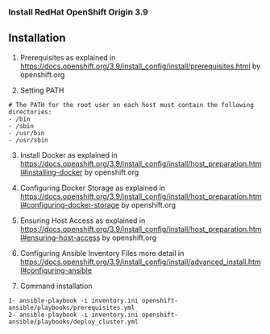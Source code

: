 ### Install RedHat OpenShift Origin 3.9

## Installation
1. Prerequisites as explained in https://docs.openshift.org/3.9/install_config/install/prerequisites.html by openshift.org

2. Setting PATH

```
# The PATH for the root user on each host must contain the following directories:
- /bin
- /sbin
- /usr/bin
- /usr/sbin
```

3. Install Docker as explained in https://docs.openshift.org/3.9/install_config/install/host_preparation.html#installing-docker by openshift.org

4. Configuring Docker Storage as explained in https://docs.openshift.org/3.9/install_config/install/host_preparation.html#configuring-docker-storage by openshift.org

5. Ensuring Host Access as explained in https://docs.openshift.org/3.9/install_config/install/host_preparation.html#ensuring-host-access by openshift.org

6. Configuring Ansible Inventory Files more detail in https://docs.openshift.org/3.9/install_config/install/advanced_install.html#configuring-ansible

7. Command installation  
```
1- ansible-playbook -i inventory.ini openshift-ansible/playbooks/prerequisites.yml
2- ansible-playbook -i inventory.ini openshift-ansible/playbooks/deploy_cluster.yml
```
